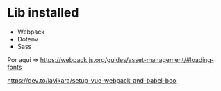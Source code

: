 # Lib installed

- Webpack
- Dotenv
- Sass


Por aqui => https://webpack.js.org/guides/asset-management/#loading-fonts


https://dev.to/lavikara/setup-vue-webpack-and-babel-boo